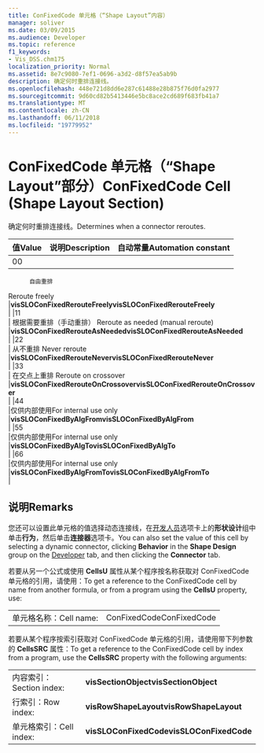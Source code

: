 ```yaml
---
title: ConFixedCode 单元格（“Shape Layout”内容）
manager: soliver
ms.date: 03/09/2015
ms.audience: Developer
ms.topic: reference
f1_keywords:
- Vis_DSS.chm175
localization_priority: Normal
ms.assetid: 8e7c9080-7ef1-0696-a3d2-d8f57ea5ab9b
description: 确定何时重排连接线。
ms.openlocfilehash: 448e721d8dd6e287c61488e28b875f76d0fa2977
ms.sourcegitcommit: 9d60cd82b5413446e5bc8ace2cd689f683fb41a7
ms.translationtype: MT
ms.contentlocale: zh-CN
ms.lasthandoff: 06/11/2018
ms.locfileid: "19779952"
---
```

# <a name="confixedcode-cell-shape-layout-section"></a><span data-ttu-id="79b20-103">ConFixedCode 单元格（“Shape Layout”部分）</span><span class="sxs-lookup"><span data-stu-id="79b20-103">ConFixedCode Cell (Shape Layout Section)</span></span>

<span data-ttu-id="79b20-104">确定何时重排连接线。</span><span class="sxs-lookup"><span data-stu-id="79b20-104">Determines when a connector reroutes.</span></span>
  
|<span data-ttu-id="79b20-105">**值**</span><span class="sxs-lookup"><span data-stu-id="79b20-105">**Value**</span></span>|<span data-ttu-id="79b20-106">**说明**</span><span class="sxs-lookup"><span data-stu-id="79b20-106">**Description**</span></span>|<span data-ttu-id="79b20-107">**自动常量**</span><span class="sxs-lookup"><span data-stu-id="79b20-107">**Automation constant**</span></span>|
|:-----|:-----|:-----|
|<span data-ttu-id="79b20-108">0</span><span class="sxs-lookup"><span data-stu-id="79b20-108">0</span></span>  <br/> |<span data-ttu-id="79b20-109">
          自由重排
</span><span class="sxs-lookup"><span data-stu-id="79b20-109">Reroute freely</span></span>  <br/> |<span data-ttu-id="79b20-110">**visSLOConFixedRerouteFreely**</span><span class="sxs-lookup"><span data-stu-id="79b20-110">**visSLOConFixedRerouteFreely**</span></span> <br/> |
|<span data-ttu-id="79b20-111">1</span><span class="sxs-lookup"><span data-stu-id="79b20-111">1</span></span>  <br/> |<span data-ttu-id="79b20-112">
          根据需要重排（手动重排）
</span><span class="sxs-lookup"><span data-stu-id="79b20-112">Reroute as needed (manual reroute)</span></span>  <br/> |<span data-ttu-id="79b20-113">**visSLOConFixedRerouteAsNeeded**</span><span class="sxs-lookup"><span data-stu-id="79b20-113">**visSLOConFixedRerouteAsNeeded**</span></span> <br/> |
|<span data-ttu-id="79b20-114">2</span><span class="sxs-lookup"><span data-stu-id="79b20-114">2</span></span>  <br/> |<span data-ttu-id="79b20-115">
          从不重排
</span><span class="sxs-lookup"><span data-stu-id="79b20-115">Never reroute</span></span>  <br/> |<span data-ttu-id="79b20-116">**visSLOConFixedRerouteNever**</span><span class="sxs-lookup"><span data-stu-id="79b20-116">**visSLOConFixedRerouteNever**</span></span> <br/> |
|<span data-ttu-id="79b20-117">3</span><span class="sxs-lookup"><span data-stu-id="79b20-117">3</span></span>  <br/> |<span data-ttu-id="79b20-118">
          在交点上重排
</span><span class="sxs-lookup"><span data-stu-id="79b20-118">Reroute on crossover</span></span>  <br/> |<span data-ttu-id="79b20-119">**visSLOConFixedRerouteOnCrossover**</span><span class="sxs-lookup"><span data-stu-id="79b20-119">**visSLOConFixedRerouteOnCrossover**</span></span> <br/> |
|<span data-ttu-id="79b20-120">4</span><span class="sxs-lookup"><span data-stu-id="79b20-120">4</span></span>  <br/> |<span data-ttu-id="79b20-121">仅供内部使用</span><span class="sxs-lookup"><span data-stu-id="79b20-121">For internal use only</span></span>  <br/> |<span data-ttu-id="79b20-122">**visSLOConFixedByAlgFrom**</span><span class="sxs-lookup"><span data-stu-id="79b20-122">**visSLOConFixedByAlgFrom**</span></span> <br/> |
|<span data-ttu-id="79b20-123">5</span><span class="sxs-lookup"><span data-stu-id="79b20-123">5</span></span>  <br/> |<span data-ttu-id="79b20-124">仅供内部使用</span><span class="sxs-lookup"><span data-stu-id="79b20-124">For internal use only</span></span>  <br/> |<span data-ttu-id="79b20-125">**visSLOConFixedByAlgTo**</span><span class="sxs-lookup"><span data-stu-id="79b20-125">**visSLOConFixedByAlgTo**</span></span> <br/> |
|<span data-ttu-id="79b20-126">6</span><span class="sxs-lookup"><span data-stu-id="79b20-126">6</span></span>  <br/> |<span data-ttu-id="79b20-127">仅供内部使用</span><span class="sxs-lookup"><span data-stu-id="79b20-127">For internal use only</span></span>  <br/> |<span data-ttu-id="79b20-128">**visSLOConFixedByAlgFromTo**</span><span class="sxs-lookup"><span data-stu-id="79b20-128">**visSLOConFixedByAlgFromTo**</span></span> <br/> |
   
## <a name="remarks"></a><span data-ttu-id="79b20-129">说明</span><span class="sxs-lookup"><span data-stu-id="79b20-129">Remarks</span></span>

<span data-ttu-id="79b20-130">您还可以设置此单元格的值选择动态连接线，在[开发人员](run-in-developer-mode-display-the-developer-tab.md)选项卡上的**形状设计**组中单击**行为**，然后单击**连接器**选项卡。</span><span class="sxs-lookup"><span data-stu-id="79b20-130">You can also set the value of this cell by selecting a dynamic connector, clicking **Behavior** in the **Shape Design** group on the [Developer](run-in-developer-mode-display-the-developer-tab.md) tab, and then clicking the **Connector** tab.</span></span> 
  
<span data-ttu-id="79b20-131">若要从另一个公式或使用 **CellsU** 属性从某个程序按名称获取对 ConFixedCode 单元格的引用，请使用：</span><span class="sxs-lookup"><span data-stu-id="79b20-131">To get a reference to the ConFixedCode cell by name from another formula, or from a program using the **CellsU** property, use:</span></span> 
  
|||
|:-----|:-----|
|<span data-ttu-id="79b20-132">单元格名称：</span><span class="sxs-lookup"><span data-stu-id="79b20-132">Cell name:</span></span>  <br/> |<span data-ttu-id="79b20-133">ConFixedCode</span><span class="sxs-lookup"><span data-stu-id="79b20-133">ConFixedCode</span></span>  <br/> |
   
<span data-ttu-id="79b20-134">若要从某个程序按索引获取对 ConFixedCode 单元格的引用，请使用带下列参数的 **CellsSRC** 属性：</span><span class="sxs-lookup"><span data-stu-id="79b20-134">To get a reference to the ConFixedCode cell by index from a program, use the **CellsSRC** property with the following arguments:</span></span> 
  
|||
|:-----|:-----|
|<span data-ttu-id="79b20-135">内容索引：</span><span class="sxs-lookup"><span data-stu-id="79b20-135">Section index:</span></span>  <br/> |<span data-ttu-id="79b20-136">**visSectionObject**</span><span class="sxs-lookup"><span data-stu-id="79b20-136">**visSectionObject**</span></span> <br/> |
|<span data-ttu-id="79b20-137">行索引：</span><span class="sxs-lookup"><span data-stu-id="79b20-137">Row index:</span></span>  <br/> |<span data-ttu-id="79b20-138">**visRowShapeLayout**</span><span class="sxs-lookup"><span data-stu-id="79b20-138">**visRowShapeLayout**</span></span> <br/> |
|<span data-ttu-id="79b20-139">单元格索引：</span><span class="sxs-lookup"><span data-stu-id="79b20-139">Cell index:</span></span>  <br/> |<span data-ttu-id="79b20-140">**visSLOConFixedCode**</span><span class="sxs-lookup"><span data-stu-id="79b20-140">**visSLOConFixedCode**</span></span> <br/> |
   

